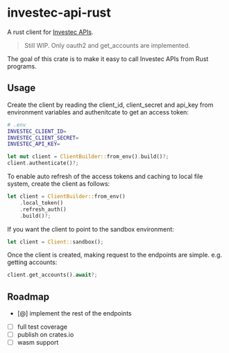 # investec-api-rust
A rust client for [Investec APIs](https://developer.investec.com/za/api-products/documentation/SA_PB_Account_Information#section/Introduction).

> Still WIP. Only oauth2 and get_accounts are implemented.

The goal of this crate is to make it easy to call Investec APIs from Rust programs.

## Usage

Create the client by reading the client_id, client_secret and api_key from environment variables and authenitcate to get an access token:

```sh
# .env
INVESTEC_CLIENT_ID=
INVESTEC_CLIENT_SECRET=
INVESTEC_API_KEY=
```

```rust
let mut client = ClientBuilder::from_env().build()?;
client.authenticate()?;
````

To enable auto refresh of the access tokens and caching to local file system, create the client as follows:

```rust
let client = ClientBuilder::from_env()
    .local_token()
    .refresh_auth()
    .build()?;
```

If you want the client to point to the sandbox environment:

```rust
let client = Client::sandbox();
```

Once the client is created, making request to the endpoints are simple.
e.g. getting accounts:

```rust
client.get_accounts().await?;
```

## Roadmap

- [@] implement the rest of the endpoints
- [ ] full test coverage
- [ ] publish on crates.io
- [ ] wasm support

